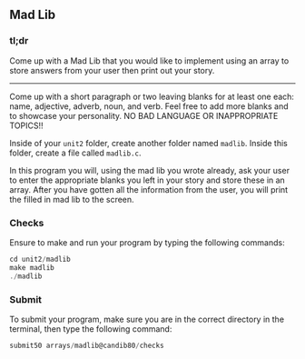 ## Mad Lib

### tl;dr

Come up with a Mad Lib that you would like to implement using an array to store answers from your user then print out your story.

---

Come up with a short paragraph or two leaving blanks for at least one each: name, adjective, adverb, noun, and verb.  Feel free to add more blanks and to showcase your personality.  NO BAD LANGUAGE OR INAPPROPRIATE TOPICS!!

Inside of your `unit2` folder, create another folder named `madlib`. Inside this folder, create a file called `madlib.c`.

In this program you will, using the mad lib you wrote already, ask your user to enter the appropriate blanks you left in your story and store these in an array. After you have gotten all the information from the user, you will print the filled in mad lib to the screen.

### Checks

Ensure to make and run your program by typing the following commands:

```c
cd unit2/madlib
make madlib
./madlib
```

### Submit

To submit your program, make sure you are in the correct directory in the terminal, then type the following command:

```c
submit50 arrays/madlib@candib80/checks
```
